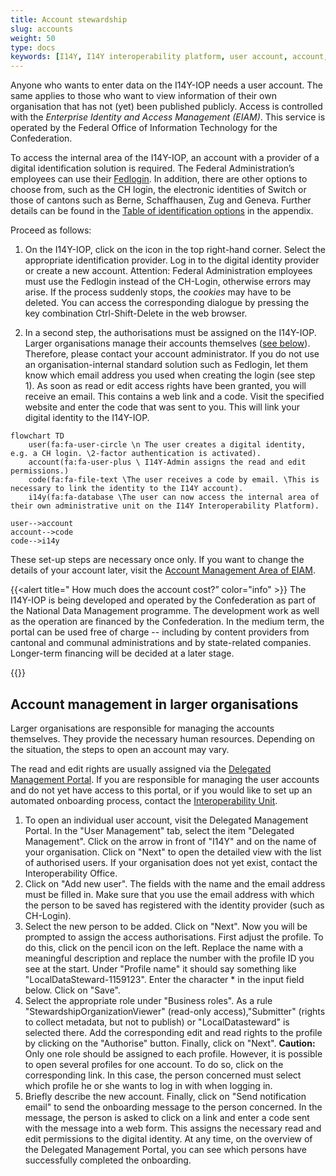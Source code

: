 ```yaml
---
title: Account stewardship
slug: accounts
weight: 50
type: docs
keywords: [I14Y, I14Y interoperability platform, user account, account, connection, EIAM, Login]
---
```


Anyone who wants to enter data on the I14Y-IOP needs a user account. The same applies to those who want to view information of their own organisation that has not (yet) been published publicly. Access is controlled with the _Enterprise Identity and Access Management (EIAM)_. This service is operated by the Federal Office of Information Technology for the Confederation.

To access the internal area of the I14Y-IOP, an account with a provider of a digital identification solution is required. The Federal Administration’s employees can use their [Fedlogin](https://www.eiam.swiss). In addition, there are other options to choose from, such as the CH login, the electronic identities of Switch or those of cantons such as Berne, Schaffhausen, Zug and Geneva. Further details can be found in the [Table of identification options](/handbook/en/6_anhang/eiam) in the appendix.

Proceed as follows:

1. On the I14Y-IOP, click on the icon in the top right-hand corner. Select the appropriate identification provider. Log in to the digital identity provider or create a new account. Attention: Federal Administration employees must use the Fedlogin instead of the CH-Login, otherwise errors may arise. If the process suddenly stops, the _cookies_ may have to be deleted. You can access the corresponding dialogue by pressing the key combination Ctrl-Shift-Delete in the web browser.

2. In a second step, the authorisations must be assigned on the I14Y-IOP. Larger organisations manage their accounts themselves ([see below](#accountadministration-in-larger-organisations)). Therefore, please contact your account administrator. If you do not use an organisation-internal standard solution such as Fedlogin, let them know which email address you used when creating the login (see step 1). As soon as read or edit access rights have been granted, you will receive an email. This contains a web link and a code. Visit the specified website and enter the code that was sent to you. This will link your digital identity to the I14Y-IOP.

```mermaid
flowchart TD
    user(fa:fa-user-circle \n The user creates a digital identity, e.g. a CH login. \2-factor authentication is activated).
    account(fa:fa-user-plus \ I14Y-Admin assigns the read and edit permissions.)
    code(fa:fa-file-text \The user receives a code by email. \This is necessary to link the identity to the I14Y account).
    i14y(fa:fa-database \The user can now access the internal area of their own administrative unit on the I14Y Interoperability Platform).

user-->account
account-->code
code-->i14y
```

These set-up steps are necessary once only. If you want to change the details of your account later, visit the [Account Management Area of EIAM](https://www.myaccount.eiam.admin.ch).

{{<alert title=" How much does the account cost?” color="info" >}}
The I14Y-IOP is being developed and operated by the Confederation as part of the National Data Management programme. The development work as well as the operation are financed by the Confederation. In the medium term, the portal can be used free of charge -- including by content providers from cantonal and communal administrations and by state-related companies. Longer-term financing will be decided at a later stage.

{{</alert>}}

## Account management in larger organisations

Larger organisations are responsible for managing the accounts themselves. They provide the necessary human resources. Depending on the situation, the steps to open an account may vary.

The read and edit rights are usually assigned via the [Delegated Management Portal](https://www.portal.eiam.admin.ch/). If you are responsible for managing the user accounts and do not yet have access to this portal, or if you would like to set up an automated onboarding process, contact the [Interoperability Unit](mailto:i14y@bfs.admin.ch).

1. To open an individual user account, visit the Delegated Management Portal. In the "User Management" tab, select the item "Delegated Management". Click on the arrow in front of "I14Y" and on the name of your organisation. Click on "Next" to open the detailed view with the list of authorised users. If your organisation does not yet exist, contact the Interoperability Office. 
2. Click on "Add new user". The fields with the name and the email address must be filled in. Make sure that you use the email address with which the person to be saved has registered with the identity provider (such as CH-Login). 
3. Select the new person to be added. Click on "Next". Now you will be prompted to assign the access authorisations. First adjust the profile. To do this, click on the pencil icon on the left. Replace the name with a meaningful description and replace the number with the profile ID you see at the start. Under "Profile name" it should say something like "LocalDataSteward-1159123". Enter the character * in the input field below. Click on "Save".
4. Select the appropriate role under "Business roles". As a rule "StewardshipOrganizationViewer" (read-only access),"Submitter" (rights to collect metadata, but not to publish) or "LocalDatasteward" is selected there. Add the corresponding edit and read rights to the profile by clicking on the "Authorise" button. Finally, click on "Next". __Caution:__ Only one role should be assigned to each profile. However, it is possible to open several profiles for one account. To do so, click on the corresponding link. In this case, the person concerned must select which profile he or she wants to log in with when logging in.
5. Briefly describe the new account. Finally, click on "Send notification email" to send the onboarding message to the person concerned. In the message, the person is asked to click on a link and enter a code sent with the message into a web form. This assigns the necessary read and edit permissions to the digital identity. At any time, on the overview of the Delegated Management Portal, you can see which persons have successfully completed the onboarding.
